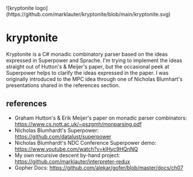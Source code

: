 <div>
![kryptonite logo](https://github.com/marklauter/kryptonite/blob/main/kryptonite.svg)

# kryptonite
Kryptonite is a C# monadic combinatory parser based on the ideas expressed in Superpower and Sprache. I'm trying to implement the ideas straight out of Hutton's & Meijer's paper, but the occasional peek at Superpower helps to clarify the ideas expressed in the paper. I was originally introduced to the MPC idea through one of Nicholas Blumhart's presentations shared in the references section.

## references
- Graham Hutton's & Erik Meijer's paper on monadic parser combinators: https://www.cs.nott.ac.uk/~pszgmh/monparsing.pdf
- Nicholas Blumhardt's Superpower: https://github.com/datalust/superpower
- Nicholas Blumhardt's NDC Conference Superpower demo: https://www.youtube.com/watch?v=klHyc9HQnNQ
- My own recursive descent by-hand project: https://github.com/marklauter/interpreter-redux
- Gopher Docs: https://github.com/alekar/gofer/blob/master/docs/ch07
</div>
